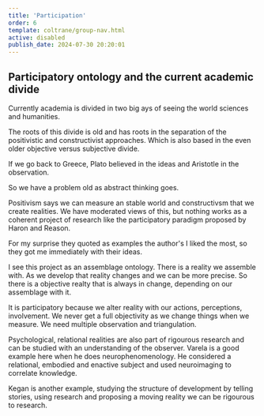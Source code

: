 ```yaml
---
title: 'Participation'
order: 6
template: coltrane/group-nav.html
active: disabled
publish_date: 2024-07-30 20:20:01
---
```


## Participatory ontology and the current academic divide

Currently academia is divided in two big ays of seeing the world sciences and humanities.

The roots of this divide is old and has roots in the separation of the positivistic and constructivist approaches. Which is also based in the even older objective versus subjective divide.

If we go back to Greece, Plato believed in the ideas and Aristotle in the observation. 

So we have a problem old as abstract thinking goes.

Positivism says we can measure an stable world and constructivsm that we create realities. We have moderated views of this, but nothing works as a coherent project of research like the participatory paradigm proposed by Haron and Reason.

For my surprise they quoted as examples the author's I liked the most, so they got me immediately with their ideas.

I see this project as an assemblage ontology. There is a reality we assemble with. As we develop that reality changes and we can be more precise. So there is a objective realty that is always in change, depending on our assemblage with it. 

It is participatory because we alter reality with our actions, perceptions, involvement. We never get a full objectivity as we change things when we measure. We need multiple observation and triangulation.

Psychological, relational realities are also part of rigourous research and can be studied with an understanding of the observer. Varela is a good example here when he does neurophenomenology. He considered a relational, embodied and enactive subject and used neuroimaging to correlate knowledge.

Kegan is another example, studying the structure of development by telling stories, using research and proposing a moving reality we can be rigourous to research.